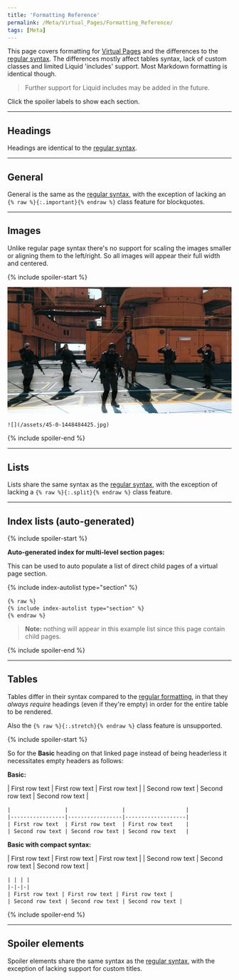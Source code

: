 ```yaml
---
title: 'Formatting Reference'
permalink: /Meta/Virtual_Pages/Formatting_Reference/
tags: [Meta]
---
```


This page covers formatting for [Virtual Pages](/Meta/Virtual_Pages/) and the differences to the [regular syntax](/Meta/Formatting_Reference/). The differences mostly affect tables syntax, lack of custom classes and limited Liquid 'includes' support. Most Markdown formatting is identical though.

> Further support for Liquid includes may be added in the future.

Click the spoiler labels to show each section.

---

## Headings

Headings are identical to the [regular syntax](/Meta/Formatting_Reference/#headings). 

---

## General

General is the same as the [regular syntax](/Meta/Formatting_Reference/#lists), with the exception of lacking an `{% raw %}{:.important}{% endraw %}` class feature for blockquotes.

---

## Images

Unlike regular page syntax there's no support for scaling the images smaller or aligning them to the left/right. So all images will appear their full width and centered.

{% include spoiler-start %}

![](/assets/45-0-1448484425.jpg)

    ![](/assets/45-0-1448484425.jpg)

{% include spoiler-end %}

---

## Lists

Lists share the same syntax as the [regular syntax](/Meta/Formatting_Reference/#lists), with the exception of lacking a `{% raw %}{:.split}{% endraw %}` class feature.

---

## Index lists (auto-generated)

{% include spoiler-start %}

**Auto-generated index for multi-level section pages:**

This can be used to auto populate a list of direct child pages of a virtual page section. 

{% include index-autolist type="section" %}

    {% raw %}
    {% include index-autolist type="section" %}
    {% endraw %}

> **Note:** nothing will appear in this example list since this page contain child pages.

{% include spoiler-end %}

---

## Tables

Tables differ in their syntax compared to the [regular formatting](/Meta/Formatting_Reference/#tables), in that they *always require* headings (even if they're empty) in order for the entire table to be rendered.

Also the `{% raw %}{:.stretch}{% endraw %}` class feature is unsupported.

{% include spoiler-start %}

So for the **Basic** heading on that linked page instead of being headerless it necessitates empty headers as follows:

**Basic:**

| First row text  | First row text  | First row text    |
| Second row text | Second row text | Second row text   |

```
|                 |                 |                   |
|-----------------|-----------------|-------------------|
| First row text  | First row text  | First row text    |
| Second row text | Second row text | Second row text   |
```

**Basic with compact syntax:**

| First row text | First row text | First row text |
| Second row text | Second row text | Second row text |

```
| | | |
|-|-|-|
| First row text | First row text | First row text |
| Second row text | Second row text | Second row text |
```

{% include spoiler-end %}

---

## Spoiler elements

Spoiler elements share the same syntax as the [regular syntax](/Meta/Formatting_Reference/#spoiler-elements), with the exception of lacking support for custom titles.
